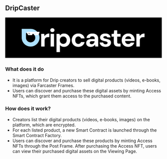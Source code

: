 ## DripCaster

![logo](logo.png)

### What does it do

- It is a platform for Drip creators to sell digital products (videos, e-books, images) via Farcaster Frames.
- Users can discover and purchase these digital assets by minting Access NFTs, which grant them access to the purchased content.

### How does it work?

- Creators list their digital products (videos, e-books, images) on the platform, which are encrypted.
- For each listed product, a new Smart Contract is launched through the Smart Contract Factory.
- Users can discover and purchase these products by minting Access NFTs through the Post Frame.
  After purchasing the Access NFT, users can view their purchased digital assets on the Viewing Page.
